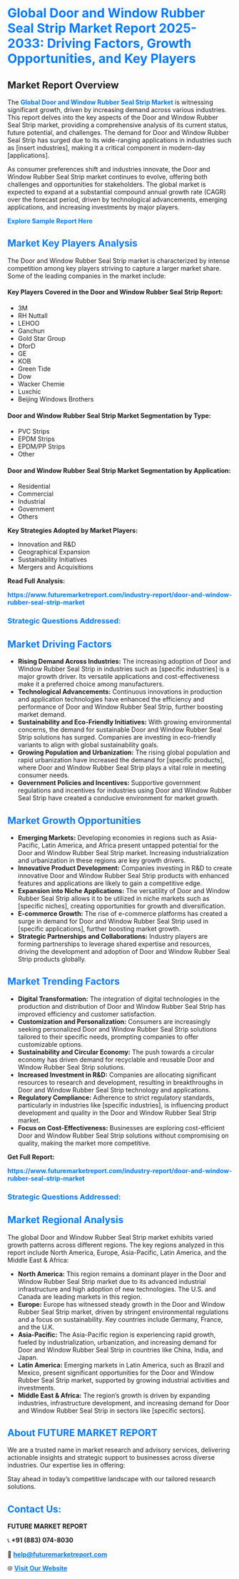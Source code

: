 <h1 style="color: #007BFF;">Global Door and Window Rubber Seal Strip Market Report 2025-2033: Driving Factors, Growth Opportunities, and Key Players</h1>

<section id="overview">
<h2>Market Report Overview</h2>
<p>The <a href="https://www.futuremarketreport.com/industry-report/door-and-window-rubber-seal-strip-market" style="color: #007BFF; text-decoration: none;"><strong>Global Door and Window Rubber Seal Strip Market</strong></a> is witnessing significant growth, driven by increasing demand across various industries. This report delves into the key aspects of the Door and Window Rubber Seal Strip market, providing a comprehensive analysis of its current status, future potential, and challenges. The demand for Door and Window Rubber Seal Strip has surged due to its wide-ranging applications in industries such as [insert industries], making it a critical component in modern-day [applications].</p>
<p>As consumer preferences shift and industries innovate, the Door and Window Rubber Seal Strip market continues to evolve, offering both challenges and opportunities for stakeholders. The global market is expected to expand at a substantial compound annual growth rate (CAGR) over the forecast period, driven by technological advancements, emerging applications, and increasing investments by major players.</p>
</section>

<section id="overview">
<p><a href="https://www.futuremarketreport.com/request-sample/reportId=114230" style="color: #007BFF; text-decoration: none;"><strong>Explore Sample Report Here</strong></a></p>
</section>

<section id="key-players">
<h2 style="color: #007BFF;">Market Key Players Analysis</h2>
<p>The Door and Window Rubber Seal Strip market is characterized by intense competition among key players striving to capture a larger market share. Some of the leading companies in the market include:</p>
<h4>Key Players Covered in the Door and Window Rubber Seal Strip Report:</h4>
<ul><li>3M</li><li>RH Nuttall</li><li>LEHOO</li><li>Ganchun</li><li>Gold Star Group</li><li>DforD</li><li>GE</li><li>KOB</li><li>Green Tide</li><li>Dow</li><li>Wacker Chemie</li><li>Luxchic</li><li>Beijing Windows Brothers</li></ul>
<h4>Door and Window Rubber Seal Strip Market Segmentation by Type:</h4>
<ul><li>PVC Strips</li><li>EPDM Strips</li><li>EPDM/PP Strips</li><li>Other</li></ul>

<h4>Door and Window Rubber Seal Strip Market Segmentation by Application:</h4>
<ul><li>Residential</li><li>Commercial</li><li>Industrial</li><li>Government</li><li>Others</li></ul>
<p><strong>Key Strategies Adopted by Market Players:</strong></p>
<ul>
<li>Innovation and R&D</li>
<li>Geographical Expansion</li>
<li>Sustainability Initiatives</li>
<li>Mergers and Acquisitions</li>
</ul>
</section>

<section>
<p><strong>Read Full Analysis: </strong></p><a href="https://www.futuremarketreport.com/industry-report/door-and-window-rubber-seal-strip-market" style="color: #007BFF; text-decoration: none;"><strong>https://www.futuremarketreport.com/industry-report/door-and-window-rubber-seal-strip-market</strong></a>
<h3 style="color: #007BFF;">Strategic Questions Addressed:</h3>
</section>

<section id="driving-factors">
<h2 style="color: #007BFF;">Market Driving Factors</h2>
<ul>
<li><strong>Rising Demand Across Industries:</strong> The increasing adoption of Door and Window Rubber Seal Strip in industries such as [specific industries] is a major growth driver. Its versatile applications and cost-effectiveness make it a preferred choice among manufacturers.</li>
<li><strong>Technological Advancements:</strong> Continuous innovations in production and application technologies have enhanced the efficiency and performance of Door and Window Rubber Seal Strip, further boosting market demand.</li>
<li><strong>Sustainability and Eco-Friendly Initiatives:</strong> With growing environmental concerns, the demand for sustainable Door and Window Rubber Seal Strip solutions has surged. Companies are investing in eco-friendly variants to align with global sustainability goals.</li>
<li><strong>Growing Population and Urbanization:</strong> The rising global population and rapid urbanization have increased the demand for [specific products], where Door and Window Rubber Seal Strip plays a vital role in meeting consumer needs.</li>
<li><strong>Government Policies and Incentives:</strong> Supportive government regulations and incentives for industries using Door and Window Rubber Seal Strip have created a conducive environment for market growth.</li>
</ul>
</section>

<section id="growth-opportunities">
<h2 style="color: #007BFF;">Market Growth Opportunities</h2>
<ul>
<li><strong>Emerging Markets:</strong> Developing economies in regions such as Asia-Pacific, Latin America, and Africa present untapped potential for the Door and Window Rubber Seal Strip market. Increasing industrialization and urbanization in these regions are key growth drivers.</li>
<li><strong>Innovative Product Development:</strong> Companies investing in R&D to create innovative Door and Window Rubber Seal Strip products with enhanced features and applications are likely to gain a competitive edge.</li>
<li><strong>Expansion into Niche Applications:</strong> The versatility of Door and Window Rubber Seal Strip allows it to be utilized in niche markets such as [specific niches], creating opportunities for growth and diversification.</li>
<li><strong>E-commerce Growth:</strong> The rise of e-commerce platforms has created a surge in demand for Door and Window Rubber Seal Strip used in [specific applications], further boosting market growth.</li>
<li><strong>Strategic Partnerships and Collaborations:</strong> Industry players are forming partnerships to leverage shared expertise and resources, driving the development and adoption of Door and Window Rubber Seal Strip products globally.</li>
</ul>
</section>

<section id="trending-factors">
<h2 style="color: #007BFF;">Market Trending Factors</h2>
<ul>
<li><strong>Digital Transformation:</strong> The integration of digital technologies in the production and distribution of Door and Window Rubber Seal Strip has improved efficiency and customer satisfaction.</li>
<li><strong>Customization and Personalization:</strong> Consumers are increasingly seeking personalized Door and Window Rubber Seal Strip solutions tailored to their specific needs, prompting companies to offer customizable options.</li>
<li><strong>Sustainability and Circular Economy:</strong> The push towards a circular economy has driven demand for recyclable and reusable Door and Window Rubber Seal Strip solutions.</li>
<li><strong>Increased Investment in R&D:</strong> Companies are allocating significant resources to research and development, resulting in breakthroughs in Door and Window Rubber Seal Strip technology and applications.</li>
<li><strong>Regulatory Compliance:</strong> Adherence to strict regulatory standards, particularly in industries like [specific industries], is influencing product development and quality in the Door and Window Rubber Seal Strip market.</li>
<li><strong>Focus on Cost-Effectiveness:</strong> Businesses are exploring cost-efficient Door and Window Rubber Seal Strip solutions without compromising on quality, making the market more competitive.</li>
</ul>
</section>

<section>
<p><strong>Get Full Report: </strong></p><a href="https://www.futuremarketreport.com/industry-report/door-and-window-rubber-seal-strip-market" style="color: #007BFF; text-decoration: none;"><strong>https://www.futuremarketreport.com/industry-report/door-and-window-rubber-seal-strip-market</strong></a>
<h3 style="color: #007BFF;">Strategic Questions Addressed:</h3>
</section>


<section id="regional-analysis">
<h2 style="color: #007BFF;">Market Regional Analysis</h2>
<p>The global Door and Window Rubber Seal Strip market exhibits varied growth patterns across different regions. The key regions analyzed in this report include North America, Europe, Asia-Pacific, Latin America, and the Middle East & Africa:</p>
<ul>
<li><strong>North America:</strong> This region remains a dominant player in the Door and Window Rubber Seal Strip market due to its advanced industrial infrastructure and high adoption of new technologies. The U.S. and Canada are leading markets in this region.</li>
<li><strong>Europe:</strong> Europe has witnessed steady growth in the Door and Window Rubber Seal Strip market, driven by stringent environmental regulations and a focus on sustainability. Key countries include Germany, France, and the U.K.</li>
<li><strong>Asia-Pacific:</strong> The Asia-Pacific region is experiencing rapid growth, fueled by industrialization, urbanization, and increasing demand for Door and Window Rubber Seal Strip in countries like China, India, and Japan.</li>
<li><strong>Latin America:</strong> Emerging markets in Latin America, such as Brazil and Mexico, present significant opportunities for the Door and Window Rubber Seal Strip market, supported by growing industrial activities and investments.</li>
<li><strong>Middle East & Africa:</strong> The region’s growth is driven by expanding industries, infrastructure development, and increasing demand for Door and Window Rubber Seal Strip in sectors like [specific sectors].</li>
</ul>
</section>

<footer>
<h2 style="color: #007BFF;">About FUTURE MARKET REPORT</h2>
<p>We are a trusted name in market research and advisory services, delivering actionable insights and strategic support to businesses across diverse industries. Our expertise lies in offering:</p>

<p>Stay ahead in today’s competitive landscape with our tailored research solutions.</p>

<h2 style="color: #007BFF;">Contact Us:</h2>
<p><strong>FUTURE MARKET REPORT</strong></p>
<p>📞 <strong>+91 (883) 074-8030</strong></p>
<p>📧 <strong><a href="mailto:help@futuremarketreport.com" style="color: #007BFF;">help@futuremarketreport.com</a></strong></p>
<p>🌐 <strong><a href="https://www.futuremarketreport.com/" style="color: #007BFF;">Visit Our Website</a></strong></p>
</footer>